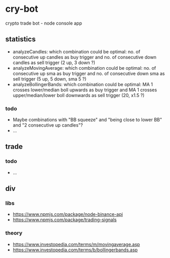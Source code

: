 # cry-bot
crypto trade bot - node console app

## statistics
- analyzeCandles: which combination could be optimal: no. of consecutive up candles as buy trigger and no. of consecutive down candles as sell trigger (2 up, 3 down ?)
- analyzeMovingAverage: which combination could be optimal: no. of consecutive up sma as buy trigger and no. of consecutive down sma as sell trigger (5 up, 5 down, sma 5 ?)
- analyzeBollingerBands: which combination could be optimal: MA 1 crosses lower/median boll upwards as buy trigger and MA 1 crosses upper/median/lower boll downwards as sell trigger (20, x1.5 ?)

### todo
- Maybe combinations with "BB squeeze" and "being close to lower BB" and "2 consecutive up candles"?
- ...

## trade
### todo
- ...

## div

### libs
- https://www.npmjs.com/package/node-binance-api
- https://www.npmjs.com/package/trading-signals

### theory
- https://www.investopedia.com/terms/m/movingaverage.asp
- https://www.investopedia.com/terms/b/bollingerbands.asp
